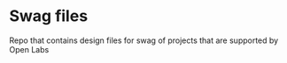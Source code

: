 # Swag files
 Repo that contains design files for swag of projects that are supported by Open Labs 
